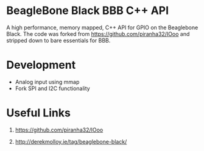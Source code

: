 BeagleBone Black BBB C++ API
==========
A high performance, memory mapped, C++ API for GPIO on the Beaglebone Black.
The code was forked from https://github.com/piranha32/IOoo and stripped down to bare essentials for BBB. 

Development
========
- Analog input using mmap
- Fork SPI and I2C functionality


    
Useful Links
========

1. https://github.com/piranha32/IOoo

2. http://derekmolloy.ie/tag/beaglebone-black/
